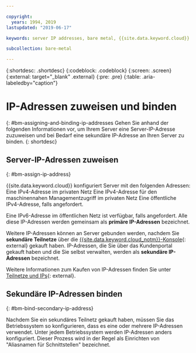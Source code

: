 ```yaml
---

copyright:
  years: 1994, 2019
lastupdated: "2019-06-17"

keywords: server IP addresses, bare metal, {{site.data.keyword.cloud}}

subcollection: bare-metal

---
```


{:shortdesc: .shortdesc}
{:codeblock: .codeblock}
{:screen: .screen}
{:external: target="_blank" .external}
{:pre: .pre}
{:table: .aria-labeledby="caption"}

# IP-Adressen zuweisen und binden
{: #bm-assigning-and-binding-ip-addresses
Gehen Sie anhand der folgenden Informationen vor, um Ihrem Server eine Server-IP-Adresse zuzuweisen und bei Bedarf eine sekundäre IP-Adresse an Ihren Server zu binden.
{: shortdesc}

## Server-IP-Adressen zuweisen
{: #bm-assign-ip-address}

{{site.data.keyword.cloud}} konfiguriert Server mit den folgenden Adressen:
Eine IPv4-Adresse im privaten Netz
Eine IPv4-Adresse für den maschinennahen Managementzugriff im
privaten Netz
Eine öffentliche IPv4-Adresse, falls angefordert.

Eine IPv6-Adresse im öffentlichen Netz ist verfügbar, falls angefordert. Alle diese IP-Adressen werden gemeinsam als **primäre IP-Adressen** bezeichnet.

Weitere IP-Adressen können an Server gebunden werden, nachdem Sie **sekundäre Teilnetze** über die [{{site.data.keyword.cloud_notm}}-Konsole](https://cloud.ibm.com){: external} gekauft haben. IP-Adressen, die Sie über das Kundenportal gekauft haben und die Sie selbst verwalten, werden als **sekundäre IP-Adressen** bezeichnet.

Weitere Informationen zum Kaufen von IP-Adressen finden Sie unter [Teilnetze und IPs](https://cloud.ibm.com/docs/infrastructure/subnets/){: external}.


## Sekundäre IP-Adressen binden
{: #bm-bind-secondary-ip-address}

Nachdem Sie ein sekundäres Teilnetz gekauft haben, müssen Sie das Betriebssystem so konfigurieren, dass es eine oder mehrere IP-Adressen verwendet. Unter jedem Betriebssystem werden IP-Adressen anders konfiguriert. Dieser Prozess wird in der Regel als Einrichten von "Aliasnamen für Schnittstellen" bezeichnet.
